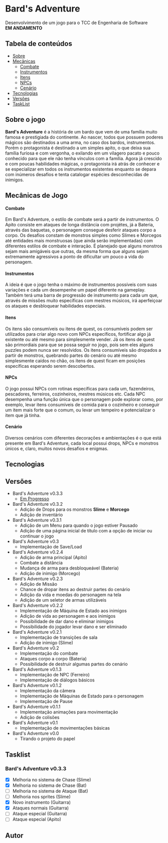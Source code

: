 # Bard's Adventure

Desenvolvimento de um jogo para o TCC de Engenharia de Software  
**EM ANDAMENTO**

## Tabela de conteúdos
<!--ts-->
   * [Sobre](#sobre-o-jogo)
   * [Mecânicas](#mecânicas-de-jogo)
      * [Combate](#combate)
      * [Instrumentos](#instrumentos)
      * [Itens](#itens)
      * [NPCs](#npcs)
      * [Cenário](#cenário)
   * [Tecnologias](#tecnologias) 
   * [Versões](#versões)
   * [TaskList](#tasklist)
<!--te-->

## Sobre o jogo

**Bard's Adventure** é a história de um bardo que vem de uma família muito famosa e prestigiada do continente. Ao nascer, todos que possuem poderes mágicos são destinados a uma arma, no caso dos bardos, instrumentos. Porém o protagonista é destinado a um simples apito, o que deixa sua família furiosa e com vergonha, o exilando em um vilagero pacato e pouco conhecido para que ele não tenha vínculos com a família. Agora já crescido e com poucas habilidades mágicas, o protagonista irá atrás de conhecer e se especializar em todos os instrumentos existentes enquanto se depara com inúmeros desafios e tenta catalogar espécies desconhecidas de inimigos.

## Mecânicas de Jogo
  #### Combate
  Em Bard's Adventure, o estilo de combate será a partir de instrumentos. O Apito consiste em ataques de longa distância com projétes, já a Bateria, através das baquetas, o personagem consegue desferir ataques corpo a corpo. Os desafios constam de monstros simples como Slimes e Morcegos até entidades mais monstruosas (que ainda serão implementadas) com diferentes estilos de combate e interação. É planejado que alguns monstros sejam mais amigáveis que outras, da mesma forma que alguns sejam extremamente agressivos a ponto de dificultar um pouco a vida do personagem.  
  #### Instrumentos
  A ideia é que o jogo tenha o máximo de instrumentos possíveis com suas variações e cada um desempenhe um papel diferente na gameplay. Também terá uma barra de progressão de instrumento para cada um que, através de missões muito específicas com mestres músicos, irá aperfeiçoar os ataques e desbloquear habilidades especiais.  
  #### Itens
  Os itens são consumíveis ou itens de quest, os consumíveis podem ser utilizados para criar algo novo com NPCs específicos, fortificar algo já existente ou até mesmo para simplesmente vender. Já os itens de quest são primordiais para que se possa seguir no jogo, pois sem eles alguns puzzles podem nunca ser resolvidos. Os itens consumíveis são dropados a partir de monstros, quebrando partes do cenário ou até mesmo simplesmente caídos no chão, os itens de quest ficam em posições específicas esperando serem descobertos.  
  #### NPCs
  O jogo possui NPCs com rotinas específicas para cada um, fazendeiros, pescadores, ferreiros, cozinheiros, mestres músicos etc. Cada NPC desempenha uma função única que o personagem pode explorar como, por exemplo, levar itens consumíveis de comida para o cozinheiro e conseguir um item mais forte que o comum, ou levar um tempeiro e potencializar o item que já tinha.  
  #### Cenário
  Diversos cenários com diferentes decorações e ambientações é o que está presente em Bard's Adventure, cada local possui drops, NPCs e monstros únicos e, claro, muitos novos desafios e enigmas.  

## Tecnologias

## Versões
* Bard's Adventure v0.3.3
     * [Em Progresso](#tasklist)
* Bard's Adventure v0.3.2
     * Adição de Drops para os monstros **Slime** e **Morcego**
     * Adição de inventário
* Bard's Adventure v0.3.1
     * Adição de um Menu para quando o jogo estiver Pausado
     * Adição de uma página inicial de título com a opção de iniciar ou continuar o jogo
* Bard's Adventure v0.3
     * Implementação de Save/Load
* Bard's Adventure v0.2.4
     * Adição de arma principal (Apito)
     * Combate a distância
     * Mudança de arma para desbloqueável (Bateria)
     * Adição de inimigo (Morcego)
* Bard's Adventure v0.2.3
     * Adição de Missão
     * Chance de dropar itens ao destruir partes do cenário
     * Adição da vida e moedas do personagem na tela
     * Adição de um seletor de armas utilizáveis
* Bard's Adventure v0.2.2
     * Implementação de Máquina de Estado aos inimigos
     * Adição de vida ao personagem e aos inimigos
     * Possibilidade de dar dano e eliminar inimigos
     * Possibilidade do jogador levar dano e ser eliminado
* Bard's Adventure v0.2.1
     * Implementação de transições de sala
     * Adição de inimigo (Slime)
* Bard's Adventure v0.2
     * Implementação do combate
     * Ataques corpo a corpo (Bateria)
     * Possibilidade de destruir algumas partes do cenário
* Bard's Adventure v0.1.3
     * Implementação de NPC (Ferreiro)
     * Implementação de diálogos básicos
* Bard's Adventure v0.1.2
     * Implementação da câmera
     * Implementação de Máquinas de Estado para o personagem
     * Implementação de Pause
* Bard's Adventure v0.1.1
     * Implementação animações para movimentação
     * Adição de colisões
* Bard's Adventure v0.1
     * Implementação de movimentações básicas
* Bard's Adventure v0.0
     * Tirando o projeto do papel
  
## Tasklist
  ### Bard's Adventure v0.3.3
  - [x] Melhoria no sistema de Chase (Slime)
  - [x] Melhoria no sistema de Chase (Bat)
  - [ ] Melhoria no sistema de Ataque (Bat)
  - [ ] Melhoria nos sprites (Slime)
  - [x] Novo instrumento (Guitarra)
  - [x] Ataques normais (Guitarra)
  - [ ] Ataque especial (Guitarra)
  - [ ] Ataque especial (Apito)
           
## Autor
